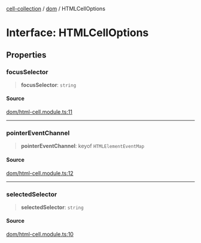 [cell-collection](../../modules.md) / [dom](../index.md) / HTMLCellOptions

# Interface: HTMLCellOptions

## Properties

### focusSelector

> **focusSelector**: `string`

#### Source

[dom/html-cell.module.ts:11](https://github.com/benoitlahoz/cell-collection/blob/4d8f426cecceb2df9479d4634b0ab8850eb4c66f/src/dom/html-cell.module.ts#L11)

***

### pointerEventChannel

> **pointerEventChannel**: keyof `HTMLElementEventMap`

#### Source

[dom/html-cell.module.ts:12](https://github.com/benoitlahoz/cell-collection/blob/4d8f426cecceb2df9479d4634b0ab8850eb4c66f/src/dom/html-cell.module.ts#L12)

***

### selectedSelector

> **selectedSelector**: `string`

#### Source

[dom/html-cell.module.ts:10](https://github.com/benoitlahoz/cell-collection/blob/4d8f426cecceb2df9479d4634b0ab8850eb4c66f/src/dom/html-cell.module.ts#L10)

